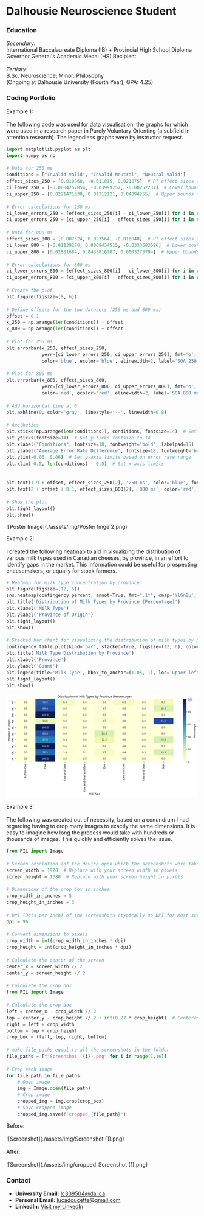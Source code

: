 # Dalhousie Neuroscience Student

### Education
*Secondary*:<br>
International Baccalaureate Diploma (IB) + Provincial High School Diploma<br>
Governor General's Academic Medal (HS) Recipient<br><br>
*Tertiary*:<br>
B.Sc. Neuroscience; Minor: Philosophy<br>
(Ongoing at Dalhousie University (Fourth Year), GPA: 4.25)<br>
### Coding Portfolio
Example 1:<br><br>
The following code was used for data visualisation, the graphs for which were used in a research paper in Purely Voluntary Orienting (a subfield in attention research). The legendless graphs were by instructor request. 
~~~python
import matplotlib.pyplot as plt
import numpy as np

# Data for 250 ms
conditions = ["Invalid-Valid", "Invalid-Neutral", "Neutral-Valid"]
effect_sizes_250 = [0.010860, -0.011015, 0.021875]  # RT effect sizes for 250 ms
ci_lower_250 = [-0.0004257854, -0.03999757, -0.00252237]  # Lower bounds for 250 ms confidence intervals
ci_upper_250 = [0.0221471330, 0.01312121, 0.04894255]  # Upper bounds for 250 ms confidence intervals

# Error calculations for 250 ms
ci_lower_errors_250 = [effect_sizes_250[i] - ci_lower_250[i] for i in range(len(effect_sizes_250))]
ci_upper_errors_250 = [ci_upper_250[i] - effect_sizes_250[i] for i in range(len(effect_sizes_250))]

# Data for 800 ms
effect_sizes_800 = [0.007524, 0.023564, -0.016040]  # RT effect sizes for 800 ms
ci_lower_800 = [-0.01139270, 0.0009434515, -0.0333683626]  # Lower bounds for 800 ms confidence intervals
ci_upper_800 = [0.02801684, 0.0435816707, 0.0003273794]  # Upper bounds for 800 ms confidence intervals

# Error calculations for 800 ms
ci_lower_errors_800 = [effect_sizes_800[i] - ci_lower_800[i] for i in range(len(effect_sizes_800))]
ci_upper_errors_800 = [ci_upper_800[i] - effect_sizes_800[i] for i in range(len(effect_sizes_800))]

# Create the plot
plt.figure(figsize=(8, 6))

# Define offsets for the two datasets (250 ms and 800 ms)
offset = 0.1
x_250 = np.arange(len(conditions)) - offset
x_800 = np.arange(len(conditions)) + offset

# Plot for 250 ms
plt.errorbar(x_250, effect_sizes_250, 
             yerr=[ci_lower_errors_250, ci_upper_errors_250], fmt='o', markersize=8, 
             color='blue', ecolor='blue', elinewidth=2, label='SOA 250 ms')

# Plot for 800 ms
plt.errorbar(x_800, effect_sizes_800, 
             yerr=[ci_lower_errors_800, ci_upper_errors_800], fmt='o', markersize=8, 
             color='red', ecolor='red', elinewidth=2, label='SOA 800 ms')

# Add horizontal line at 0
plt.axhline(0, color='gray', linestyle='--', linewidth=0.8)

# Aesthetics
plt.xticks(np.arange(len(conditions)), conditions, fontsize=14)  # Set x-ticks to conditions with fontsize 14
plt.yticks(fontsize=14)  # Set y-ticks fontsize to 14
plt.xlabel("Conditions", fontsize=18, fontweight='bold', labelpad=15)
plt.ylabel("Average Error Rate Difference", fontsize=18, fontweight='bold')
plt.ylim(-0.06, 0.06)  # Set y-axis limits based on error rate range
plt.xlim(-0.5, len(conditions) - 0.5)  # Set x-axis limits


plt.text(1.9 + offset, effect_sizes_250[2], '250 ms', color='blue', fontsize=12, va='center')
plt.text(2 + offset + 0.1, effect_sizes_800[2], '800 ms', color='red', fontsize=12, va='center')

# Show the plot
plt.tight_layout()
plt.show()
~~~

![Poster Image](./assets/img/Poster Imge 2.png)

Example 2:<br><br>
I created the following heatmap to aid in visualizing the distribution of various milk types used in Canadian cheeses, by province, in an effort to identify gaps in the market. This information could be useful for prospecting cheesemakers, or equally for stock farmers.
~~~python
# Heatmap for milk type concentration by province
plt.figure(figsize=(12, 6))
sns.heatmap(contingency_percent, annot=True, fmt=".1f", cmap='YlGnBu', cbar_kws={'label': 'Percentage'})
plt.title('Distribution of Milk Types by Province (Percentage)')
plt.xlabel('Milk Type')
plt.ylabel('Province of Origin')
plt.tight_layout()
plt.show()

# Stacked bar chart for visualizing the distribution of milk types by province
contingency_table.plot(kind='bar', stacked=True, figsize=(12, 6), colormap='Set2')
plt.title('Milk Type Distribution by Province')
plt.xlabel('Province')
plt.ylabel('Count')
plt.legend(title='Milk Type', bbox_to_anchor=(1.05, 1), loc='upper left')
plt.tight_layout()
plt.show()
~~~
![Heatmap](./assets/img/output.png)

Example 3:<br><br>
The following was created out of necessity, based on a conundrum I had regarding having to crop many images to exactly the same dimensions. It is easy to imagine how long the process would take with hundreds or thousands of images. This quickly and efficiently solves the issue. 
~~~python
from PIL import Image

# Screen resolution (of the device upon which the screenshots were taken)
screen_width = 1920  # Replace with your screen width in pixels
screen_height = 1080  # Replace with your screen height in pixels

# Dimensions of the crop box in inches
crop_width_in_inches = 5
crop_height_in_inches = 3

# DPI (Dots per Inch) of the screenshots (typically 96 DPI for most screens)
dpi = 96

# Convert dimensions to pixels
crop_width = int(crop_width_in_inches * dpi)
crop_height = int(crop_height_in_inches * dpi)

# Calculate the center of the screen
center_x = screen_width // 2
center_y = screen_height // 2

# Calculate the crop box
from PIL import Image

# Calculate the crop box
left = center_x - crop_width // 2
top = center_y - crop_height // 2 + int(0.27 * crop_height)  # Centered vertically, moved down by 1 inch, then moved up by 10% of the crop height
right = left + crop_width
bottom = top + crop_height
crop_box = (left, top, right, bottom)

# make file_paths equal to all the screenshots in the folder
file_paths = [f"Screenshot ({i}).png" for i in range(1,16)]

# Crop each image
for file_path in file_paths:
    # Open image
    img = Image.open(file_path)
    # Crop image
    cropped_img = img.crop(crop_box)
    # Save cropped image
    cropped_img.save(f"cropped_{file_path}")
~~~
Before:<br><br>
![Screenshot](./assets/img/Screenshot (1).png)
<br><br>
After:<br><br>
![Screenshot](./assets/img/cropped_Screenshot (1).png)

### Contact
- **University Email:** [lc339504@dal.ca](mailto:lc339504@dal.ca)
- **Personal Email:** [lucadoucette@gmail.com](mailto:lucadoucette@gmail.com)
- **LinkedIn:** [Visit my LinkedIn](https://www.linkedin.com/in/lucdoucette/)

